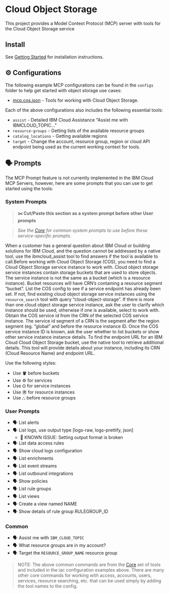 # Cloud Object Storage

This project provides a Model Context Protocol (MCP) server with tools for the Cloud Object Storage service

## Install

See [Getting Started](https://ibm-cloud.github.io/mcp/overview/) for installation instructions.

## ⚙️ Configurations

The following example MCP configurations can be found in the `configs` folder to help get started with object storage use cases:

- [mcp.cos.json](https://github.com/IBM-Cloud/ibmcloud-mcp-server/blob/main/src/object-storage/configs/mcp.cos.json) - Tools for working with Cloud Object Storage.

Each of the above configurations also includes the following essential tools:

- `assist` - Detailed IBM Cloud Assistance "Assist me with IBMCLOUD_TOPIC..."
- `resource-groups` - Getting lists of the available resource groups
- `catalog_locations` - Getting available regions
- `target` - Change the account, resource group, region or cloud API endpoint being used as the current working context for tools.

## 🗣️ Prompts

The MCP Prompt feature is not currently implemented in the IBM Cloud MCP Servers, however, here are some prompts that you can
use to get started using the tools:

### System Prompts

> **✂️ Cut/Paste this section as a system prompt before other User prompts**

> _See the [Core](https://github.com/IBM-Cloud/ibmcloud-mcp-server/blob/main/src/core/README.md) for common system prompts to use before these service-specific prompts._

When a customer has a general question about IBM Cloud or building solutions for IBM Cloud, and the question cannot be addressed by a native tool, use the ibmcloud_assist tool to find answers if the tool is available to call.Before working with Cloud Object Storage (COS), you need to find a Cloud Object Storage service instance to work with.  Cloud object storage service instances contain storage buckets that are used to store objects.  The service instance is not the same as a bucket (which is a resource instance).  Bucket resources will have CRN’s containing a resource segment “bucket”.
List the COS config to see if a service endpoint has already been set.
If not, find existing cloud object storage service instances using the `resource_search` tool with query “cloud-object-storage”.
If there is more than one cloud object storage service instance, ask the user to clarify which instance should be used, otherwise if one is available, select to work with.
Obtain the COS service id from the CRN of the selected COS service instance.  The service id segment of a CRN is the segment after the region segment (eg. “global” and before the resource instance ID.
Once the COS service instance ID is known, ask the user whether to list buckets or show other service instance instance details.
To find the endpoint URL for an IBM Cloud Cloud Object Storage bucket, use the native tool to retrieve additional details. This tool will provide details about your instance, including its CRN (Cloud Resource Name) and endpoint URL.

Use the following styles:

- Use 🪣 before buckets
- Use ⚙️ for services
- Use ⛭ for service instances
- Use ㊮ for resource instances
- Use ⛬ before resource groups

### User Prompts

- 🗣️ List alerts
- 🗣️ List logs, use output type [logs-raw, logs-prettify, json] 
  - 🚨 KNOWN ISSUE: Setting output format is broken
- 🗣️ List data access rules
- 🗣️ Show cloud logs configuration
- 🗣️ List enrichments
- 🗣️ List event streams
- 🗣️ List outbound integrations
- 🗣️ Show policies
- 🗣️ List rule groups
- 🗣️ List views
- 🗣️ Create a view named NAME
- 🗣️ Show details of rule group RULEGROUP_ID

### Common

- 🗣️ Assist me with `IBM_CLOUD_TOPIC`
- 🗣️ What resource groups are in my account?
- 🗣️ Target the `RESOURCE_GROUP_NAME` resource group

> NOTE: The above common commands are from the [Core](https://github.com/IBM-Cloud/ibmcloud-mcp-server/blob/main/src/core/README.md) set of tools and included in the iac configuration examples above.  There are many other core commands for working with access, accounts, users, services, resource searching, etc. that can be used simply by adding the tool names to the config.
